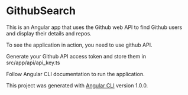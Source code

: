 # GithubSearch

This is an Angular app that uses the Github web API to find Github users and display their details and repos.

To see the application in action, you need to use github API.

Generate your Github API access token and store them in src/app/api/api_key.ts

Follow Angular CLI documentation to run the application.

This project was generated with [Angular CLI](https://github.com/angular/angular-cli) version 1.0.0.
